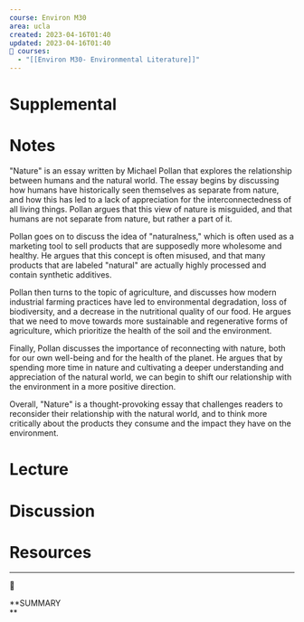 ```yaml
---
course: Environ M30
area: ucla
created: 2023-04-16T01:40
updated: 2023-04-16T01:40
📕 courses:
  - "[[Environ M30- Environmental Literature]]"
---
```

# Supplemental

# Notes

"Nature" is an essay written by Michael Pollan that explores the relationship between humans and the natural world. The essay begins by discussing how humans have historically seen themselves as separate from nature, and how this has led to a lack of appreciation for the interconnectedness of all living things. Pollan argues that this view of nature is misguided, and that humans are not separate from nature, but rather a part of it.

Pollan goes on to discuss the idea of "naturalness," which is often used as a marketing tool to sell products that are supposedly more wholesome and healthy. He argues that this concept is often misused, and that many products that are labeled "natural" are actually highly processed and contain synthetic additives.

Pollan then turns to the topic of agriculture, and discusses how modern industrial farming practices have led to environmental degradation, loss of biodiversity, and a decrease in the nutritional quality of our food. He argues that we need to move towards more sustainable and regenerative forms of agriculture, which prioritize the health of the soil and the environment.

Finally, Pollan discusses the importance of reconnecting with nature, both for our own well-being and for the health of the planet. He argues that by spending more time in nature and cultivating a deeper understanding and appreciation of the natural world, we can begin to shift our relationship with the environment in a more positive direction.

Overall, "Nature" is a thought-provoking essay that challenges readers to reconsider their relationship with the natural world, and to think more critically about the products they consume and the impact they have on the environment.

# Lecture

# Discussion

# Resources

---

[](https://www.notion.soundefined)

📌

**SUMMARY  
**